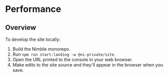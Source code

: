 # Performance

## Overview

To develop the site locally:
1. Build the Nimble monorepo.
2. Run `npm run start:landing -w @ni-private/site`.
3. Open the URL printed to the console in your web browser.
4. Make edits to the site source and they'll appear in the browser when you save.
